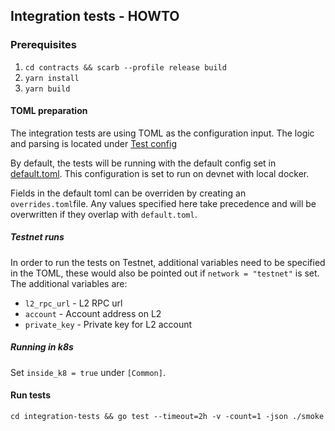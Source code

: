 ## Integration tests - HOWTO

### Prerequisites
1. `cd contracts && scarb --profile release build`
2. `yarn install`
3. `yarn build`

#### TOML preparation
The integration tests are using TOML as the configuration input. The logic and parsing is located under [Test config](./testconfig)

By default, the tests will be running with the default config set in [default.toml](./testconfig/default.toml). This configuration is set to run on devnet with local docker.

Fields in the default toml can be overriden by creating an `overrides.toml`file. Any values specified here take precedence and will be overwritten if they overlap with `default.toml`.

##### Testnet runs
In order to run the tests on Testnet, additional variables need to be specified in the TOML, these would also be pointed out if `network = "testnet"` is set. The additional variables are:

- `l2_rpc_url` - L2 RPC url
- `account` - Account address on L2
- `private_key` - Private key for L2 account

##### Running in k8s

Set `inside_k8 = true` under `[Common]`.

#### Run tests

`cd integration-tests && go test --timeout=2h -v -count=1 -json ./smoke`